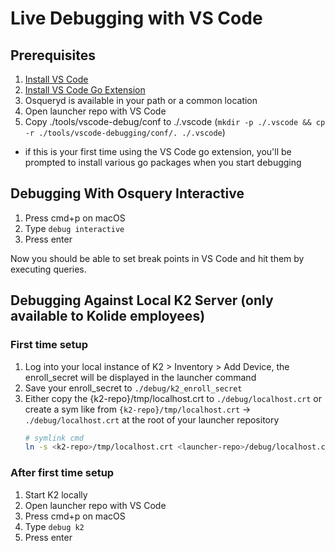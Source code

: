 # Live Debugging with VS Code

## Prerequisites

1. [Install VS Code](https://code.visualstudio.com/download)
1. [Install VS Code Go Extension](https://code.visualstudio.com/docs/languages/go)
1. Osqueryd is available in your path or a common location
1. Open launcher repo with VS Code
1. Copy ./tools/vscode-debug/conf to ./.vscode (`mkdir -p ./.vscode && cp -r ./tools/vscode-debugging/conf/. ./.vscode`)
* if this is your first time using the VS Code go extension, you'll be prompted to install various go packages when you start debugging

## Debugging With Osquery Interactive

1. Press cmd+p on macOS
1. Type `debug interactive`
1. Press enter

Now you should be able to set break points in VS Code and hit them by executing queries.

## Debugging Against Local K2 Server (only available to Kolide employees)

### First time setup

1. Log into your local instance of K2 > Inventory > Add Device, the enroll_secret will be displayed in the launcher command
1. Save your enroll_secret to `./debug/k2_enroll_secret`
1. Either copy the {k2-repo}/tmp/localhost.crt to `./debug/localhost.crt` or create a sym like from `{k2-repo}/tmp/localhost.crt` -> `./debug/localhost.crt` at the root of your launcher repository
   ```sh
   # symlink cmd
   ln -s <k2-repo>/tmp/localhost.crt <launcher-repo>/debug/localhost.crt
   ```
### After first time setup

1. Start K2 locally
1. Open launcher repo with VS Code
1. Press cmd+p on macOS
1. Type `debug k2`
1. Press enter